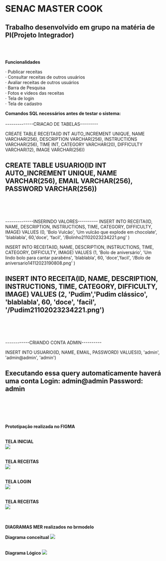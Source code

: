 # <h1>SENAC MASTER COOK</h1>
<h2>Trabalho desenvolvido em grupo na matéria de PI(Projeto Integrador)</h2><br><br>

<strong>Funcionalidades</strong><br>

⋅ Publicar receitas<br>
⋅ Consultar receitas de outros usuários<br>
⋅ Avaliar receitas de outros usuários<br>
⋅ Barra de Pesquisa<br>
⋅ Fotos e videos das receitas<br>
⋅ Tela de login<br>
⋅ Tela de cadastro<br>




<strong>Comandos SQL necessários antes de testar o sistema:</strong><br><br>
--------------CRIACAO DE TABELAS---------

CREATE TABLE RECEITA(ID INT AUTO_INCREMENT UNIQUE, NAME VARCHAR(256), DESCRIPTION VARCHAR(256), INSTRUCTIONS VARCHAR(256), TIME INT, CATEGORY VARCHAR(20), DIFFICULTY VARCHAR(12), IMAGE VARCHAR(256))

CREATE TABLE USUARIO(ID INT AUTO_INCREMENT UNIQUE, NAME VARCHAR(256), EMAIL VARCHAR(256), PASSWORD VARCHAR(256))
-----------------------------------------
<br><br><br>



--------------INSERINDO VALORES----------
INSERT INTO RECEITA(ID, NAME, DESCRIPTION, INSTRUCTIONS, TIME, CATEGORY, DIFFICULTY, IMAGE) VALUES (0, 'Bolo Vulcão', 'Um vulcão que explode em chocolate', 'blablabla', 60,'doce', 'facil', '/Bolinho21102023234221.png' )

INSERT INTO RECEITA(ID, NAME, DESCRIPTION, INSTRUCTIONS, TIME, CATEGORY, DIFFICULTY, IMAGE) VALUES (1, 'Bolo de aniversário', 'Um lindo bolo para cantar parabéns', 'blablabla', 60, 'doce','facil', '/Bolo de aniversario14112023190808.png' )

INSERT INTO RECEITA(ID, NAME, DESCRIPTION, INSTRUCTIONS, TIME, CATEGORY, DIFFICULTY, IMAGE) VALUES (2, 'Pudim','Pudim clássico', 'blablabla', 60, 'doce', 'facil', '/Pudim21102023234221.png')
-----------------------------------------
<br><br><br>



------------CRIANDO CONTA ADMIN----------

INSERT INTO USUARIO(ID, NAME, EMAIL, PASSWORD) VALUES(0, 'admin', 'admin@admin', 'admin')


Executando essa query automaticamente haverá uma conta
Login: admin@admin
Password: admin
-----------------------------------------
<br><br><br><br>

<strong> Prototipação realizada no FIGMA </strong><br><br>

<strong> TELA INICIAL </strong><br>
<img src="/public/Imagens do protótipo/TelaInicial.png"><br><br>

<strong> TELA RECEITAS </strong><br>
<img src="/public/Imagens do protótipo/TelaReceita.png"><br><br>

<strong> TELA LOGIN </strong><br>
<img src="/public/Imagens do protótipo/TelaLogin.png"><br><br>

<strong> TELA RECEITAS </strong><br>
<img src="/public/Imagens do protótipo/TelaCadastro.png"><br><br><br>

<strong> DIAGRAMAS MER realizados no brmodelo</strong><br>

<strong> Diagrama conceitual </strong>
<img src="/public/Imagens do protótipo/DiagramaConceitual.png"><br><br>

<strong> Diagrama Lógico </strong>
<img src="/public/Imagens do protótipo/DiagramaLogico.png"><br><br>
